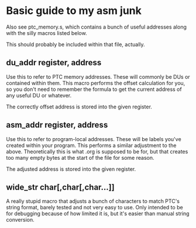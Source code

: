 # Basic guide to my asm junk

Also see ptc_memory.s, which contains a bunch of useful addresses along
with the silly macros listed below.

This should probably be included within that file, actually.

## du_addr register, address
Use this to refer to PTC memory addresses. These will commonly be DUs or
contained within them. This macro performs the offset calculation for
you, so you don't need to remember the formula to get the current address of
any useful DU or whatever.

The correctly offset address is stored into the given register.

## asm_addr register, address
Use this to refer to program-local addresses. These will be labels you've
created within your program. This performs a similar adjustment to the above.
Theoretically this is what .org is supposed to be for, but that creates
too many empty bytes at the start of the file for some reason.

The adjusted address is stored into the given register.

## wide_str char[,char[,char...]]
A really stupid macro that adjusts a bunch of characters to match PTC's string
format, barely tested and not very easy to use. Only intended to be for
debugging because of how limited it is, but it's easier than manual string
conversion.
